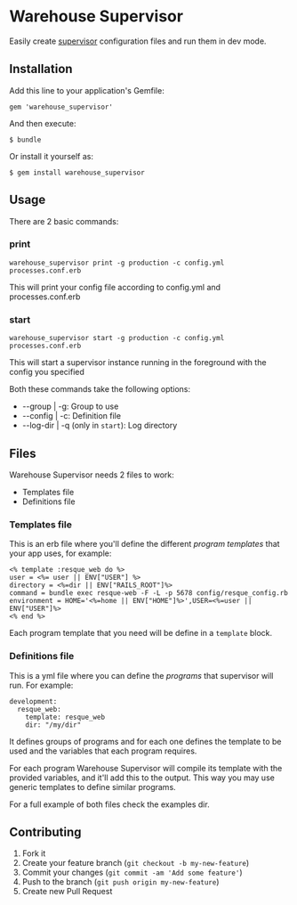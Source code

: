 # Warehouse Supervisor

Easily create [supervisor](http://supervisord.org/) configuration files and run them in dev mode.

## Installation

Add this line to your application's Gemfile:

    gem 'warehouse_supervisor'

And then execute:

    $ bundle

Or install it yourself as:

    $ gem install warehouse_supervisor

## Usage

There are 2 basic commands:

### print

    warehouse_supervisor print -g production -c config.yml processes.conf.erb
    
This will print your config file according to config.yml and processes.conf.erb

### start

    warehouse_supervisor start -g production -c config.yml processes.conf.erb

This will start a supervisor instance running in the foreground with the config you specified

Both these commands take the following options:

  * --group | -g: Group to use
  * --config | -c: Definition file
  * --log-dir | -q (only in `start`): Log directory

## Files

Warehouse Supervisor needs 2 files to work:

- Templates file
- Definitions file

### Templates file

This is an erb file where you'll define the different *program templates* that your app uses, for example:

    <% template :resque_web do %>
    user = <%= user || ENV["USER"] %>
    directory = <%=dir || ENV["RAILS_ROOT"]%>
    command = bundle exec resque-web -F -L -p 5678 config/resque_config.rb 
    environment = HOME='<%=home || ENV["HOME"]%>',USER=<%=user || ENV["USER"]%>
    <% end %>

Each program template that you need will be define in a `template` block.

### Definitions file

This is a yml file where you can define the *programs* that supervisor will run. For example:

    development:
      resque_web:
        template: resque_web
        dir: "/my/dir"

It defines groups of programs and for each one defines the template to be used and the variables 
that each program requires.

For each program Warehouse Supervisor will compile its template with the provided variables, and it'll add this to
the output. This way you may use generic templates to define similar programs.

For a full example of both files check the examples dir.


## Contributing

1. Fork it
2. Create your feature branch (`git checkout -b my-new-feature`)
3. Commit your changes (`git commit -am 'Add some feature'`)
4. Push to the branch (`git push origin my-new-feature`)
5. Create new Pull Request

